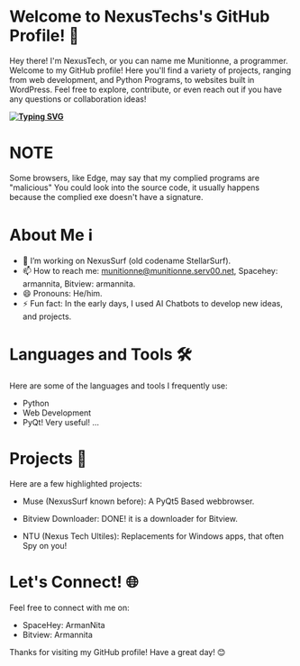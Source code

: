 # Welcome to NexusTechs's GitHub Profile! 👋
Hey there! I'm NexusTech, or you can name me Munitionne, a programmer. Welcome to my GitHub profile! Here you'll find a variety of projects, ranging from web development, and Python Programs, to websites built in WordPress. Feel free to explore, contribute, or even reach out if you have any questions or collaboration ideas!

**[![Typing SVG](https://readme-typing-svg.demolab.com?font=Fira+Code&pause=1000&random=false&width=435&lines=nexustech)](https://git.io/typing-svg)**

# NOTE

Some browsers, like Edge, may say that my complied programs are "malicious" You could look into the source code, it usually happens because the complied exe doesn't have a signature.

# About Me ℹ️
* 🔭 I’m working on NexusSurf (old codename StellarSurf).
* 📫 How to reach me: munitionne@munitionne.serv00.net, Spacehey: armannita, Bitview: armannita.
* 😄 Pronouns: He/him.
* ⚡ Fun fact: In the early days, I used AI Chatbots to develop new ideas, and projects.
# Languages and Tools 🛠️
Here are some of the languages and tools I frequently use:

* Python
* Web Development
* PyQt! Very useful!
...
# Projects 🚀
Here are a few highlighted projects:

* Muse (NexusSurf known before): A PyQt5 Based webbrowser.

* Bitview Downloader: DONE! it is a downloader for Bitview.

* NTU (Nexus Tech Ultiles): Replacements for Windows apps, that often Spy on you!

# Let's Connect! 🌐
Feel free to connect with me on:
* SpaceHey: ArmanNita
* Bitview: Armannita

Thanks for visiting my GitHub profile! Have a great day! 😊
<!---
nexustech24/nexustech24 is a ✨ special ✨ repository because its `README.md` (this file) appears on your GitHub profile.
You can click the Preview link to take a look at your changes.
--->
